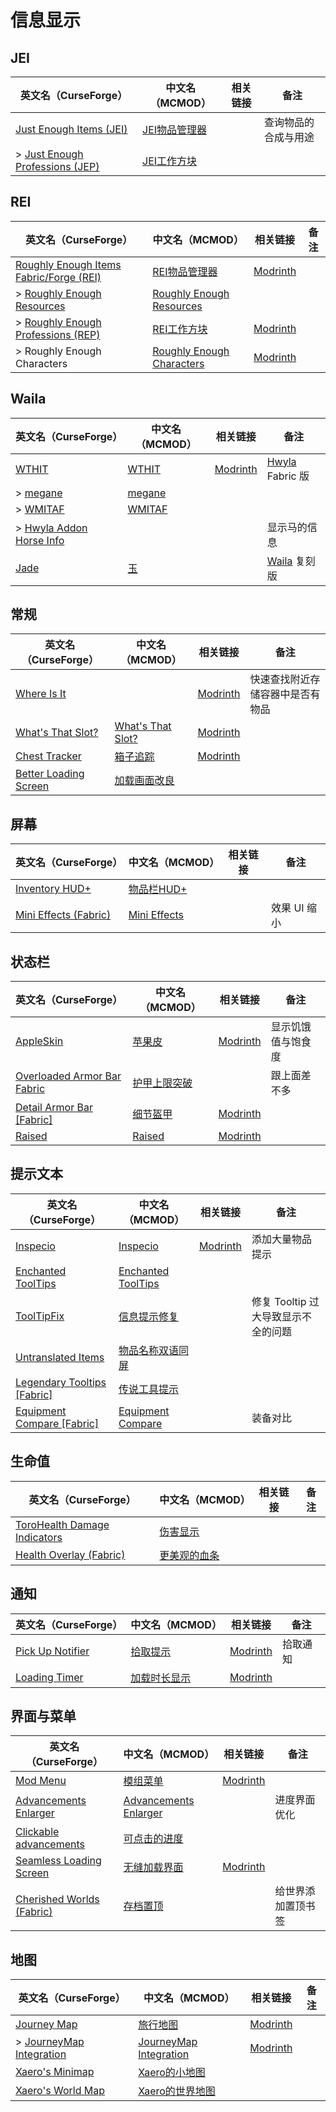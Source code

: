 # 信息显示

## JEI

| 英文名（CurseForge）                                                                                        | 中文名（MCMOD）                                      | 相关链接 | 备注                 |
| ----------------------------------------------------------------------------------------------------------- | ---------------------------------------------------- | -------- | -------------------- |
| [Just Enough Items (JEI)](https://www.curseforge.com/minecraft/mc-mods/jei)                                 | [JEI物品管理器](https://www.mcmod.cn/class/459.html) |          | 查询物品的合成与用途 |
| > [Just Enough Professions (JEP)](https://www.curseforge.com/minecraft/mc-mods/just-enough-professions-jep) | [JEI工作方块](https://www.mcmod.cn/class/4464.html)  |          |                      |

## REI

| 英文名（CurseForge）                                                                                              | 中文名（MCMOD）                                                   | 相关链接                                                            | 备注 |
| ----------------------------------------------------------------------------------------------------------------- | ----------------------------------------------------------------- | ------------------------------------------------------------------- | ---- |
| [Roughly Enough Items Fabric/Forge (REI)](https://www.curseforge.com/minecraft/mc-mods/roughly-enough-items)      | [REI物品管理器](https://www.mcmod.cn/class/1674.html)             | [Modrinth](https://modrinth.com/mod/roughly-enough-items)           |      |
| > [Roughly Enough Resources](https://www.curseforge.com/minecraft/mc-mods/roughly-enough-resources)               | [Roughly Enough Resources](https://www.mcmod.cn/class/2539.html)  |                                                                     |      |
| > [Roughly Enough Professions (REP)](https://www.curseforge.com/minecraft/mc-mods/roughly-enough-professions-rep) | [REI工作方块](https://www.mcmod.cn/class/6323.html)               | [Modrinth](https://modrinth.com/mod/roughly-enough-professions-rep) |      |
| > Roughly Enough Characters                                                                                       | [Roughly Enough Characters](https://www.mcmod.cn/class/5472.html) | [Modrinth](https://modrinth.com/mod/roughly-enough-characters)      |      |

## Waila

| 英文名（CurseForge）                                                                            | 中文名（MCMOD）                                | 相关链接                                   | 备注                                                               |
| ----------------------------------------------------------------------------------------------- | ---------------------------------------------- | ------------------------------------------ | ------------------------------------------------------------------ |
| [WTHIT](https://www.curseforge.com/minecraft/mc-mods/wthit)                                     | [WTHIT](https://www.mcmod.cn/class/3471.html)  | [Modrinth](https://modrinth.com/mod/wthit) | [Hwyla](https://www.mcmod.cn/class/668.html) Fabric 版             |
| > [megane](https://www.curseforge.com/minecraft/mc-mods/megane)                                 | [megane](https://www.mcmod.cn/class/4511.html) |                                            |                                                                    |
| > [WMITAF](https://www.curseforge.com/minecraft/mc-mods/wmitaf)                                 | [WMITAF](https://www.mcmod.cn/class/6249.html) |                                            |                                                                    |
| > [Hwyla Addon Horse Info](https://www.curseforge.com/minecraft/mc-mods/hwyla-addon-horse-info) |                                                |                                            | 显示马的信息                                                       |
| [Jade](https://www.curseforge.com/minecraft/mc-mods/jade)                                       | [玉](https://www.mcmod.cn/class/3482.html)     |                                            | [Waila](https://www.curseforge.com/minecraft/mc-mods/waila) 复刻版 |

## 常规

| 英文名（CurseForge）                                                                      | 中文名（MCMOD）                                           | 相关链接                                             | 备注                             |
| ----------------------------------------------------------------------------------------- | --------------------------------------------------------- | ---------------------------------------------------- | -------------------------------- |
| [Where Is It](https://www.curseforge.com/minecraft/mc-mods/where-is-it)                   |                                                           | [Modrinth](https://modrinth.com/mod/where-is-it)     | 快速查找附近存储容器中是否有物品 |
| [What's That Slot?](https://www.curseforge.com/minecraft/mc-mods/whats-that-slot)         | [What's That Slot?](https://www.mcmod.cn/class/3851.html) | [Modrinth](https://modrinth.com/mod/whats-that-slot) |                                  |
| [Chest Tracker](https://www.curseforge.com/minecraft/mc-mods/chest-tracker)               | [箱子追踪](https://www.mcmod.cn/class/5313.html)          | [Modrinth](https://modrinth.com/mod/chest-tracker)   |                                  |
| [Better Loading Screen](https://www.curseforge.com/minecraft/mc-mods/betterloadingscreen) | [加载画面改良](https://www.mcmod.cn/class/5868.html)      |                                                      |                                  |

## 屏幕

| 英文名（CurseForge）                                                                      | 中文名（MCMOD）                                      | 相关链接 | 备注         |
| ----------------------------------------------------------------------------------------- | ---------------------------------------------------- | -------- | ------------ |
| [Inventory HUD+](https://www.curseforge.com/minecraft/mc-mods/inventory-hud-forge)        | [物品栏HUD+](https://www.mcmod.cn/class/3395.html)   |          |              |
| [Mini Effects (Fabric)](https://www.curseforge.com/minecraft/mc-mods/mini-effects-fabric) | [Mini Effects](https://www.mcmod.cn/class/6563.html) |          | 效果 UI 缩小 |

## 状态栏

| 英文名（CurseForge）                                                                                    | 中文名（MCMOD）                                      | 相关链接                                              | 备注               |
| ------------------------------------------------------------------------------------------------------- | ---------------------------------------------------- | ----------------------------------------------------- | ------------------ |
| [AppleSkin](https://www.curseforge.com/minecraft/mc-mods/appleskin)                                     | [苹果皮](https://www.mcmod.cn/class/744.html)        | [Modrinth](https://modrinth.com/mod/appleskin)        | 显示饥饿值与饱食度 |
| [Overloaded Armor Bar Fabric](https://www.curseforge.com/minecraft/mc-mods/overloaded-armor-bar-fabric) | [护甲上限突破](https://www.mcmod.cn/class/3131.html) |                                                       | 跟上面差不多       |
| [Detail Armor Bar [Fabric]](https://www.curseforge.com/minecraft/mc-mods/detail-armor-bar)              | [细节盔甲](https://www.mcmod.cn/class/4590.html)     | [Modrinth](https://modrinth.com/mod/detail-armor-bar) |                    |
| [Raised](https://www.curseforge.com/minecraft/mc-mods/raised)                                           | [Raised](https://www.mcmod.cn/class/5930.html)       | [Modrinth](https://modrinth.com/mod/raised)           |                    |

## 提示文本

| 英文名（CurseForge）                                                                                  | 中文名（MCMOD）                                            | 相关链接                                      | 备注                                |
| ----------------------------------------------------------------------------------------------------- | ---------------------------------------------------------- | --------------------------------------------- | ----------------------------------- |
| [Inspecio](https://www.curseforge.com/minecraft/mc-mods/inspecio)                                     | [Inspecio](https://www.mcmod.cn/class/4279.html)           | [Modrinth](https://modrinth.com/mod/inspecio) | 添加大量物品提示                    |
| [Enchanted ToolTips](https://www.curseforge.com/minecraft/mc-mods/enchanted-tooltips)                 | [Enchanted ToolTips](https://www.mcmod.cn/class/5999.html) |                                               |                                     |
| [ToolTipFix](https://www.curseforge.com/minecraft/mc-mods/tooltipfix)                                 | [信息提示修复](https://www.mcmod.cn/class/5280.html)       |                                               | 修复 Tooltip 过大导致显示不全的问题 |
| [Untranslated Items](https://www.curseforge.com/minecraft/mc-mods/untranslated-items)                 | [物品名称双语同屏](https://www.mcmod.cn/class/3055.html)   |                                               |                                     |
| [Legendary Tooltips [Fabric]](https://www.curseforge.com/minecraft/mc-mods/legendary-tooltips-fabric) | [传说工具提示](https://www.mcmod.cn/class/5396.html)       |                                               |                                     |
| [Equipment Compare [Fabric]](https://www.curseforge.com/minecraft/mc-mods/equipment-compare-fabric)   | [Equipment Compare](https://www.mcmod.cn/class/4196.html)  |                                               | 装备对比                            |

## 生命值

| 英文名（CurseForge）                                                                                      | 中文名（MCMOD）                                      | 相关链接 | 备注 |
| --------------------------------------------------------------------------------------------------------- | ---------------------------------------------------- | -------- | ---- |
| [ToroHealth Damage Indicators](https://www.curseforge.com/minecraft/mc-mods/torohealth-damage-indicators) | [伤害显示](https://www.mcmod.cn/class/1015.html)     |          |      |
| [Health Overlay (Fabric)](https://www.curseforge.com/minecraft/mc-mods/health-overlay-fabric)             | [更美观的血条](https://www.mcmod.cn/class/1871.html) |          |      |

## 通知

| 英文名（CurseForge）                                                                     | 中文名（MCMOD）                                      | 相关链接                                              | 备注     |
| ---------------------------------------------------------------------------------------- | ---------------------------------------------------- | ----------------------------------------------------- | -------- |
| [Pick Up Notifier](https://www.curseforge.com/minecraft/mc-mods/pick-up-notifier-fabric) | [拾取提示](https://www.mcmod.cn/class/5216.html)     | [Modrinth](https://modrinth.com/mod/pick-up-notifier) | 拾取通知 |
| [Loading Timer](https://www.curseforge.com/minecraft/mc-mods/loading-timer)              | [加载时长显示](https://www.mcmod.cn/class/3756.html) | [Modrinth](https://modrinth.com/mod/loading-timer)    |          |

## 界面与菜单

| 英文名（CurseForge）                                                                              | 中文名（MCMOD）                                               | 相关链接                                                     | 备注               |
| ------------------------------------------------------------------------------------------------- | ------------------------------------------------------------- | ------------------------------------------------------------ | ------------------ |
| [Mod Menu](https://www.curseforge.com/minecraft/mc-mods/modmenu)                                  | [模组菜单](https://www.mcmod.cn/class/1675.html)              | [Modrinth](https://modrinth.com/mod/modmenu)                 |                    |
| [Advancements Enlarger](https://www.curseforge.com/minecraft/mc-mods/advancements-enlarger)       | [Advancements Enlarger](https://www.mcmod.cn/class/6506.html) |                                                              | 进度界面优化       |
| [Clickable advancements](https://www.curseforge.com/minecraft/mc-mods/clickable-advancements)     | [可点击的进度](https://www.mcmod.cn/class/5723.html)          |                                                              |                    |
| [Seamless Loading Screen](https://www.curseforge.com/minecraft/mc-mods/seamless-loading-screen)   | [无缝加载界面](https://www.mcmod.cn/class/3912.html)          | [Modrinth](https://modrinth.com/mod/seamless-loading-screen) |                    |
| [Cherished Worlds (Fabric)](https://www.curseforge.com/minecraft/mc-mods/cherished-worlds-fabric) | [存档置顶](https://www.mcmod.cn/class/4228.html)              |                                                              | 给世界添加置顶书签 |

## 地图

| 英文名（CurseForge）                                                                            | 中文名（MCMOD）                                                | 相关链接                                                    | 备注 |
| ----------------------------------------------------------------------------------------------- | -------------------------------------------------------------- | ----------------------------------------------------------- | ---- |
| [Journey Map](https://www.curseforge.com/minecraft/mc-mods/journeymap)                          | [旅行地图](https://www.mcmod.cn/class/198.html)                | [Modrinth](https://modrinth.com/mod/journeymap)             |      |
| > [JourneyMap Integration](https://www.curseforge.com/minecraft/mc-mods/journeymap-integration) | [JourneyMap Integration](https://www.mcmod.cn/class/4865.html) | [Modrinth](https://modrinth.com/mod/journeymap-integration) |      |
| [Xaero's Minimap](https://www.curseforge.com/minecraft/mc-mods/xaeros-minimap)                  | [Xaero的小地图](https://www.mcmod.cn/class/1701.html)          |                                                             |      |
| [Xaero's World Map](https://www.curseforge.com/minecraft/mc-mods/xaeros-world-map)              | [Xaero的世界地图](https://www.mcmod.cn/class/1483.html)        |                                                             |      |
